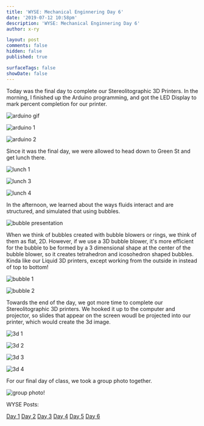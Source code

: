 ```yaml
---
title: 'WYSE: Mechanical Enginnering Day 6'
date: '2019-07-12 10:58pm'
description: 'WYSE: Mechanical Enginnering Day 6'
author: x-ry

layout: post
comments: false
hidden: false
published: true

surfaceTags: false
showDate: false
---
```


Today was the final day to complete our Stereolitographic 3D Printers. 
In the morning, I finished up the Arduino programming, and got the LED Display to mark percent completion for our printer.

![arduino gif](https://x-ry.github.io/assets/images/WYSE/7.12/arduino.gif)

![arduino 1](https://x-ry.github.io/assets/images/WYSE/7.12/arduino1.jpg)

![arduino 2](https://x-ry.github.io/assets/images/WYSE/7.12/arduino2.png)

Since it was the final day, we were allowed to head down to Green St and get lunch there.

![lunch 1](https://x-ry.github.io/assets/images/WYSE/7.12/lunch1.jpg)

![lunch 3](https://x-ry.github.io/assets/images/WYSE/7.12/lunch3.jpg)

![lunch 4](https://x-ry.github.io/assets/images/WYSE/7.12/lunch4.jpg)

In the afternoon, we learned about the ways fluids interact and are structured, and simulated that using bubbles. 

![bubble presentation](https://x-ry.github.io/assets/images/WYSE/7.12/bubbles/bubble-pro.jpg)

When we think of bubbles created with bubble blowers or rings, we think of them as flat, 2D. However, if we use a 3D bubble blower, it's more efficient for the bubble to be formed by a 3 dimensional shape at the center of the bubble blower, so it creates tetrahedron and icosohedron shaped bubbles. Kinda like our Liquid 3D printers, except working from the outside in instead of top to bottom!

![bubble 1](https://x-ry.github.io/assets/images/WYSE/7.12/bubbles/bubble-make1.jpg)

![bubble 2](https://x-ry.github.io/assets/images/WYSE/7.12/bubbles/bubble-make2.jpg)

Towards the end of the day, we got more time to complete our Stereolitographic 3D printers. We hooked it up to the computer and projector, so slides that appear on the screen woudl be projected into our printer, which would create the 3d image.

![3d 1](https://x-ry.github.io/assets/images/WYSE/7.12/3d1.jpg)

![3d 2](https://x-ry.github.io/assets/images/WYSE/7.12/3d2.jpg)

![3d 3](https://x-ry.github.io/assets/images/WYSE/7.12/3d3.jpg)

![3d 4](https://x-ry.github.io/assets/images/WYSE/7.12/3d4.jpg)

For our final day of class, we took a group photo together.

![group photo!](https://x-ry.github.io/assets/images/WYSE/7.12/group.JPG)



WYSE Posts:

[Day 1](https://x-ry.github.io/WYSE1/) [Day 2](https://x-ry.github.io/WYSE2/) [Day 3](https://x-ry.github.io/WYSE3/) [Day 4](https://x-ry.github.io/WYSE4/) [Day 5](https://x-ry.github.io/WYSE5/) [Day 6](https://x-ry.github.io/WYSE6/)